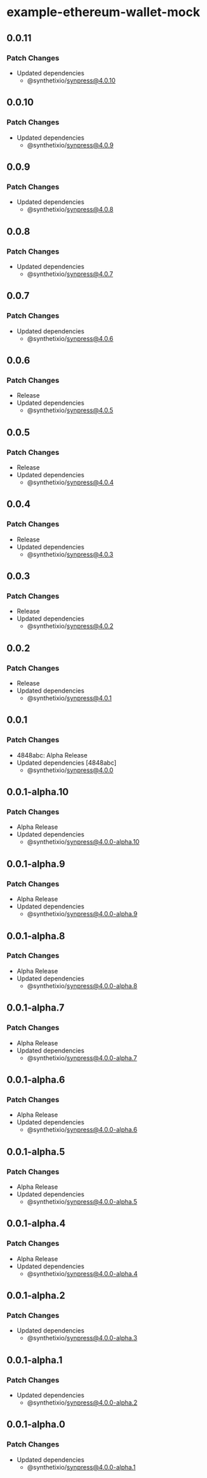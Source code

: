 # example-ethereum-wallet-mock

## 0.0.11

### Patch Changes

- Updated dependencies
  - @synthetixio/synpress@4.0.10

## 0.0.10

### Patch Changes

- Updated dependencies
  - @synthetixio/synpress@4.0.9

## 0.0.9

### Patch Changes

- Updated dependencies
  - @synthetixio/synpress@4.0.8

## 0.0.8

### Patch Changes

- Updated dependencies
  - @synthetixio/synpress@4.0.7

## 0.0.7

### Patch Changes

- Updated dependencies
  - @synthetixio/synpress@4.0.6

## 0.0.6

### Patch Changes

- Release
- Updated dependencies
  - @synthetixio/synpress@4.0.5

## 0.0.5

### Patch Changes

- Release
- Updated dependencies
  - @synthetixio/synpress@4.0.4

## 0.0.4

### Patch Changes

- Release
- Updated dependencies
  - @synthetixio/synpress@4.0.3

## 0.0.3

### Patch Changes

- Release
- Updated dependencies
  - @synthetixio/synpress@4.0.2

## 0.0.2

### Patch Changes

- Release
- Updated dependencies
  - @synthetixio/synpress@4.0.1

## 0.0.1

### Patch Changes

- 4848abc: Alpha Release
- Updated dependencies [4848abc]
  - @synthetixio/synpress@4.0.0

## 0.0.1-alpha.10

### Patch Changes

- Alpha Release
- Updated dependencies
  - @synthetixio/synpress@4.0.0-alpha.10

## 0.0.1-alpha.9

### Patch Changes

- Alpha Release
- Updated dependencies
  - @synthetixio/synpress@4.0.0-alpha.9

## 0.0.1-alpha.8

### Patch Changes

- Alpha Release
- Updated dependencies
  - @synthetixio/synpress@4.0.0-alpha.8

## 0.0.1-alpha.7

### Patch Changes

- Alpha Release
- Updated dependencies
  - @synthetixio/synpress@4.0.0-alpha.7

## 0.0.1-alpha.6

### Patch Changes

- Alpha Release
- Updated dependencies
  - @synthetixio/synpress@4.0.0-alpha.6

## 0.0.1-alpha.5

### Patch Changes

- Alpha Release
- Updated dependencies
  - @synthetixio/synpress@4.0.0-alpha.5

## 0.0.1-alpha.4

### Patch Changes

- Alpha Release
- Updated dependencies
  - @synthetixio/synpress@4.0.0-alpha.4

## 0.0.1-alpha.2

### Patch Changes

- Updated dependencies
  - @synthetixio/synpress@4.0.0-alpha.3

## 0.0.1-alpha.1

### Patch Changes

- Updated dependencies
  - @synthetixio/synpress@4.0.0-alpha.2

## 0.0.1-alpha.0

### Patch Changes

- Updated dependencies
  - @synthetixio/synpress@4.0.0-alpha.1
